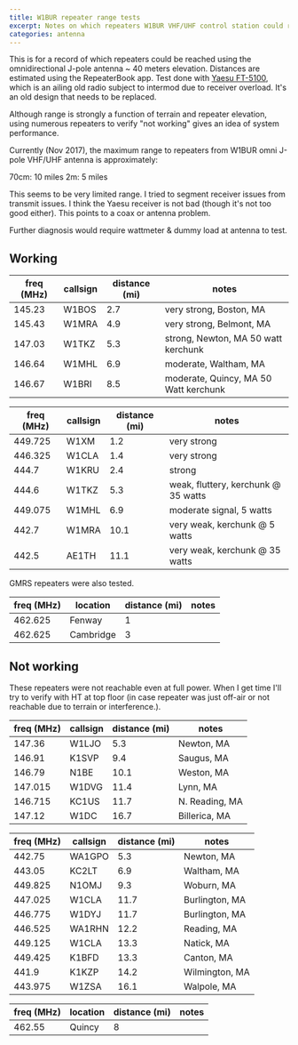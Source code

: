 ```yaml
---
title: W1BUR repeater range tests
excerpt: Notes on which repeaters W1BUR VHF/UHF control station could reach from Boston University.
categories: antenna
---
```


This is for a record of which repeaters could be reached using the omnidirectional J-pole antenna ~ 40 meters elevation.
Distances are estimated using the RepeaterBook app.
Test done with [Yaesu FT-5100](http://www.eham.net/reviews/detail/2031), which is an ailing old radio subject to intermod due to receiver overload. 
It's an old design that needs to be replaced.

Although range is strongly a function of terrain and repeater elevation, using numerous repeaters to verify "not working" gives an idea of system performance.

Currently (Nov 2017), the maximum range to repeaters from W1BUR omni J-pole VHF/UHF antenna is approximately:

70cm: 10 miles
2m: 5 miles

This seems to be very limited range.
I tried to segment receiver issues from transmit issues.
I think the Yaesu receiver is not bad (though it's not too good either).
This points to a coax or antenna problem.

Further diagnosis would require wattmeter & dummy load at antenna to test.

## Working

freq (MHz) | callsign | distance (mi) | notes
---------|----------|---------------|-------
145.23   | W1BOS    | 2.7   | very strong, Boston, MA
145.43   | W1MRA    | 4.9   | very strong, Belmont, MA
147.03   | W1TKZ    | 5.3   | strong, Newton, MA  50 watt kerchunk
146.64   | W1MHL    | 6.9   | moderate, Waltham, MA
146.67   | W1BRI    | 8.5   | moderate, Quincy, MA  50 Watt kerchunk




freq (MHz) | callsign | distance (mi) | notes
---------|----------|---------------|-------
449.725  | W1XM     | 1.2   | very strong
446.325  | W1CLA    | 1.4   | very strong
444.7    | W1KRU    | 2.4   | strong
444.6    | W1TKZ    | 5.3   | weak, fluttery, kerchunk @ 35 watts
449.075  | W1MHL    | 6.9   | moderate signal, 5 watts
442.7    | W1MRA    | 10.1  | very weak, kerchunk @ 5 watts
442.5    | AE1TH    | 11.1  | very weak, kerchunk @ 35 watts


GMRS repeaters were also tested.

freq (MHz) | location | distance (mi) | notes
---------|----------|---------------|-------
462.625  | Fenway | 1 | 
462.625  | Cambridge | 3 | 


## Not working
These repeaters were not reachable even at full power.
When I get time I'll try to verify with HT at top floor (in case repeater was just off-air or not reachable due to terrain or interference.).

freq (MHz) | callsign | distance (mi) | notes
---------|----------|---------------|-------
147.36   | W1LJO    | 5.3   | Newton, MA
146.91   | K1SVP     | 9.4  | Saugus, MA
146.79   | N1BE     | 10.1  | Weston, MA
147.015  | W1DVG    | 11.4  | Lynn, MA
146.715  | KC1US    | 11.7  | N. Reading, MA
147.12   | W1DC     | 16.7  | Billerica, MA

freq (MHz) | callsign | distance (mi) | notes
---------|----------|---------------|-------
442.75  | WA1GPO | 5.3  | Newton, MA
443.05  | KC2LT  | 6.9  | Waltham, MA
449.825 | N1OMJ  | 9.3  | Woburn, MA
447.025 | W1CLA  | 11.7 | Burlington, MA
446.775 | W1DYJ  | 11.7 | Burlington, MA
446.525 | WA1RHN | 12.2 | Reading, MA
449.125 | W1CLA  | 13.3 | Natick, MA
449.425 | K1BFD  | 13.3 | Canton, MA
441.9   | K1KZP  | 14.2 | Wilmington, MA
443.975 | W1ZSA  | 16.1 | Walpole, MA


freq (MHz) | location | distance (mi) | notes
---------|----------|---------------|-------
462.55   | Quincy    | 8 |
